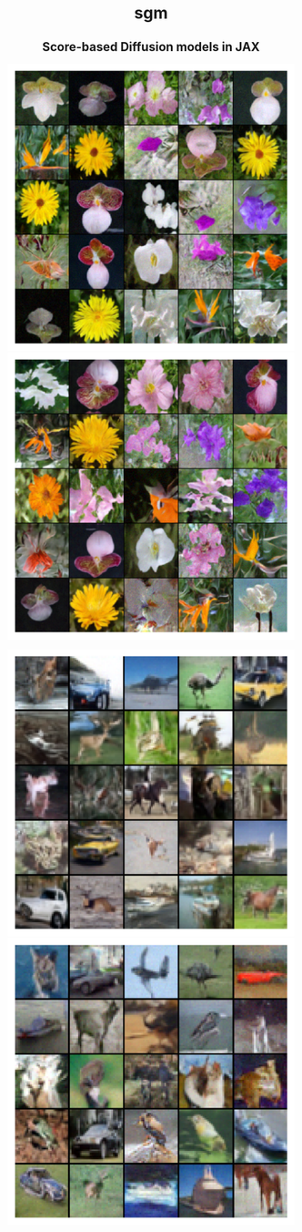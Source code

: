 <h1 align='center'>sgm</h1>
<h2 align='center'>Score-based Diffusion models in JAX</h2>

![alt text](figs/flowers_eu.png?raw=true)
![alt text](figs/flowers_ode.png?raw=true)

![alt text](figs/cifar10_eu.png?raw=true)
![alt text](figs/cifar10_ode.png?raw=true)